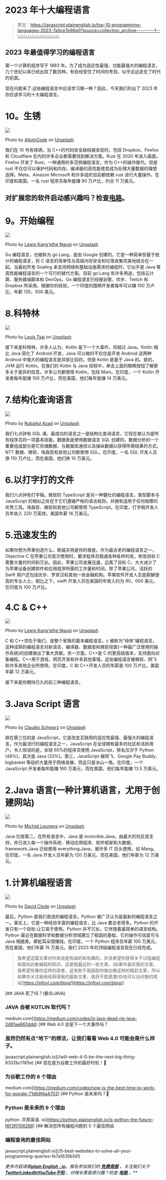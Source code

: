 # 2023 年十大编程语言

> 原文：<https://javascript.plainenglish.io/top-10-programming-languages-2023-7a5ce7e96e0?source=collection_archive---------1----------------------->

## 2023 年最值得学习的编程语言

第一个计算机程序写于 1883 年。为了成为适应性最强、功能最强大的编程语言，几个世纪以来已经出现了数百种。有些经受住了时间的考验，似乎远远走在了时代的前面。

现在问题来了:这些编程语言中应该学习哪一种？因此，今天我们列出了 2023 年你应该学习的十大编程语言。

# 10。生锈

![](img/31aeccbe907f61a7d863f8a9bee0f854.png)

Photo by [AltumCode](https://unsplash.com/@altumcode?utm_source=medium&utm_medium=referral) on [Unsplash](https://unsplash.com?utm_source=medium&utm_medium=referral)

我们在 10 号有铁锈。当 C++的代码安全缺陷被发现时，包括 Dropbox、Firefox 和 Cloudflare 在内的许多企业都需要找到解决方案。Rust 在 2020 年进入画面。Firefox 开发了 Rust，一种通用的多范例编程语言，作为 C++的操作替代。但是 rust 不仅仅可以保护代码和内存。编译器的高性能使其成为处理大量数据的理想选择。Meta、Amazon Microsoft 和许多组织目前都依赖 rust 进行大量操作。在印度和美国，一名 rust 程序员每年能赚 90 万卢比，约合 11 万美元。

## 对扩展您的软件启动感兴趣吗？检查[电路](https://circuit.ooo/?utm=publication-post-cta)。

# **9。开始编程**

![](img/446a8d2368cdf5685d7a27ac34807f37.png)

Photo by [Lewis Kang'ethe Ngugi](https://unsplash.com/@ngeshlew?utm_source=medium&utm_medium=referral) on [Unsplash](https://unsplash.com?utm_source=medium&utm_medium=referral)

Go 编程语言，也被称为 go Lang，是由 Google 创建的。它是一种简单但基于统计的编程语言，将 C 语言的简单性与高级内存安全和垃圾收集完美地结合在一起。当最初开发 Goaling 来支持网络和基础设施需求的编程时，它似乎是 Java 等高性能编程语言的一个可行的替代方案。目前 go Lang 有许多用途，包括云计算、服务器端脚本和 DevOps。Go 编程语言已经被谷歌、优步、Twitch 和 Dropbox 所采用。根据你的经验，一个印度的围棋开发者每年可以赚 100 万卢比，年薪 135，000 美元。

# 8.科特林

![](img/be93dfb32dd673006e4f7eaebbc0e7c5.png)

Photo by [Louis Tsai](https://unsplash.com/@louis993546?utm_source=medium&utm_medium=referral) on [Unsplash](https://unsplash.com?utm_source=medium&utm_medium=referral)

接下来是科特林。许多人认为，Kotlin 是下一个大事件，将超过 Java。Kotlin 相比 Java 简化了 Android 开发，Java 可以做的不仅仅是开发 Android 这两种 Android 中强大的编程语言是并排比较的，但是 Kotlin 是基于 Java 的。是的，JVM 运行 Kotlin。在我们的 Kotlin 与 Java 视频中，单击上面的眼睛按钮了解更多关于差异的信息。许多公司都使用 Kotlin，包括 Main。在印度，一个 Kotlin 开发者每年能赚 100 万卢比，而在美国，他们每年能赚 14 万美元。

# 7.结构化查询语言

![](img/7bfb39ec116083da077dcab6fc871ae9.png)

Photo by [Rubaitul Azad](https://unsplash.com/@rubaitulazad?utm_source=medium&utm_medium=referral) on [Unsplash](https://unsplash.com?utm_source=medium&utm_medium=referral)

我们七点钟有 SQL 课。最成功的语言之一是结构化查询语言，它现在被认为是所有程序员的一项基本技能。数据表是使用数据语言 SQL 创建的。数据分析的一个重要组成部分是它存储数据、与数据库通信以及操纵数据以获得所需结果的方式。NTT 数据、微软、埃森哲和其他公司都使用 SQL。在印度，一名 SQL 开发人员挣 110 万卢比，而在美国，他们挣 10 万美元。

# 6.以打字打的文件

我们六点钟有打字稿。微软的 TypeScript 是另一种健壮的编程语言。类型脚本与 JavaScript 的相似之处在于它们遵循严格的语法规则，并拥有适用于任何规模的优秀工具。埃森哲、微软和其他公司都使用 TypeScript。在印度，打字稿开发人员年收入 220 万英镑。美国年薪 16 万美元。

# 5.迅速发生的

如果你想为苹果创造什么，斯威夫特是你的救星。作为最古老的编程语言之一，Objective C 在苹果公司首次使用时，要求程序员精通各种各样的库。修改目标 C 需要大量的时间和冗长。因此，苹果公司发展迅速，远离了目标 C，大大减少了为苹果设备创建软件和应用程序所需的工作量和时间。除了苹果公司，活跃的 Swift 用户还包括优步、罗宾汉和其他一些金融机构。苹果软件开发人员是薪酬很高的专业人士。相比之下，swift 开发人员在美国的年收入约为 90，000 美元，在印度为 100 万卢比。

# 4.C & C++

![](img/619b3060608047535be5e81dfdbbcaef.png)

Photo by [Lewis Kang'ethe Ngugi](https://unsplash.com/@ngeshlew?utm_source=medium&utm_medium=referral) on [Unsplash](https://unsplash.com?utm_source=medium&utm_medium=referral)

C 和 C++领先于我们，是整个家族的基本编程语言。c 被称为“母体”编程语言。这种成熟的编程语言对新语言、编译器、数据库和微软视窗(一种最广泛使用的操作系统)的创建做出了重大贡献。另一方面，C++是 C 的更高级版本，支持面向对象编程。C++用于游戏、网页开发和许多其他事情。这些编程语言被微软、网飞和许多其他企业所使用。在印度，C 和 C++开发人员的年薪是 100 万卢比。美国年薪 12 万美元。

接下来是你期待已久的前三种编程语言。

# 3.Java Script 语言

![](img/367cd71c09427066b024dce21f25bd8b.png)

Photo by [Claudio Schwarz](https://unsplash.com/@purzlbaum?utm_source=medium&utm_medium=referral) on [Unsplash](https://unsplash.com?utm_source=medium&utm_medium=referral)

排在第三位的是 JavaScript，它是改变互联网的适应性最强、最强大的编程语言。作为最流行的编程语言之一，JavaScript 在全球拥有最多的社区和活跃用户。令人惊讶的是，全球 65%的程序员使用 JavaScript，排名仅次于 Python (48%)，其次是 Java (33%)。第三，JavaScript 被网飞、Google Pay Buddy、bigbasket 等组织大量用于网络发展，而这只是冰山一角。在印度，一个 JavaScript 开发者每年能赚 160 万美元，而在美国，他们每年能赚 13.5 万美元。

# 2.Java 语言(一种计算机语言，尤用于创建网站)

![](img/cedfe362251a0557d02565bbf9d9879e.png)

Photo by [Michiel Leunens](https://unsplash.com/@leunesmedia?utm_source=medium&utm_medium=referral) on [Unsplash](https://unsplash.com?utm_source=medium&utm_medium=referral)

Java 位居第二。在所有语言中，Java 是 invincible.Java，由最大的社区库支持，并已进入每一个操作系统、移动应用程序、软件框架和大数据。framework.Java 已经使用 everything.Java，被许多 IT 巨头使用，如 Mang。在印度，一名 Java 开发人员年薪为 120 万美元，而在美国，他们年薪为 12 万美元。

# 1.计算机编程语言

![](img/e9f0507f0ee2ad58ce25bba78cb593b7.png)

Photo by [David Clode](https://unsplash.com/@davidclode?utm_source=medium&utm_medium=referral) on [Unsplash](https://unsplash.com?utm_source=medium&utm_medium=referral)

最后，Python 是我们首选的编程语言。Python 被广泛认为是最新的编程语言之一。事实上，它是一种经验丰富的编程语言，比 Java 要古老得多。Python 的开发只有一个目标:让它易于使用。Python 并不冗长，它伴随着最简单的语言结构。Python 最近在数据科学和数据分析领域建立了稳固的基础，它的操作可信度可与 Java 相媲美。蟒蛇耳朵很赚钱。在印度，一个 Python 程序员年薪 100 万美元，而在美国，他们年薪 15 万美元。我们 2023 年的顶级编程语言现在已经完成。

> 我希望这篇文章对你来说是有益的和有趣的，并且希望你获得关于过程编程和面向对象编程的知识。这是我最近的一些文章。(如果你喜欢我的文章，我希望有像你这样的读者，这有助于我鼓励你做出像这样的精彩文章，所以如果你关注我继续获得我的最新文章，我将不胜感激)你也可以访问我的网站[https://infoyl.com/blog/](https://infoyl.com/blog/)

[](https://medium.com/codex/is-java-dead-rip-java-2d91aa663ddd) [## JAVA 死了吗？(撕😢JAVA)

### JAVA 会被 KOTLIN 取代吗？

medium.com](https://medium.com/codex/is-java-dead-rip-java-2d91aa663ddd) [](/will-web-4-0-be-the-next-big-thing-8332bc1165e) [## Web 4.0 会是下一个大事件吗？

### 虽然仍然有点“地下”的想法，让我们看看 Web 4.0 可能会是什么样子。

javascript.plainenglish.io](/will-web-4-0-be-the-next-big-thing-8332bc1165e) [](https://medium.com/codex/now-is-the-best-time-to-work-for-google-71db9f4a4702) [## 现在是为谷歌工作的最好时机！🤴

### 为谷歌工作的 8 个理由

medium.com](https://medium.com/codex/now-is-the-best-time-to-work-for-google-71db9f4a4702) [](https://python.plainenglish.io/is-python-the-future-f6f3f0156288) [## Python 是未来吗？🤖

### Python 是未来的 9 个理由

python .平原英语. io](https://python.plainenglish.io/is-python-the-future-f6f3f0156288) [](/5-best-websites-to-solve-all-your-programming-queries-fe7a1639b1d1) [## 解决您所有编程问题的 5 个最佳网站

### 编程查询的最佳网站

javascript.plainenglish.io](/5-best-websites-to-solve-all-your-programming-queries-fe7a1639b1d1) 

*更多内容请看*[***plain English . io***](https://plainenglish.io/)*。报名参加我们的* [***免费周报***](http://newsletter.plainenglish.io/) *。关注我们关于*[***Twitter***](https://twitter.com/inPlainEngHQ)[***LinkedIn***](https://www.linkedin.com/company/inplainenglish/)*[***YouTube***](https://www.youtube.com/channel/UCtipWUghju290NWcn8jhyAw)*[***不和***](https://discord.gg/GtDtUAvyhW) *。对增长黑客感兴趣？检查* [***电路***](https://circuit.ooo/) *。***